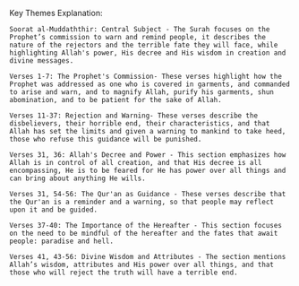 Key Themes Explanation:

    Soorat al-Muddaththir: Central Subject - The Surah focuses on the Prophet’s commission to warn and remind people, it describes the nature of the rejectors and the terrible fate they will face, while highlighting Allah's power, His decree and His wisdom in creation and divine messages.

    Verses 1-7: The Prophet's Commission- These verses highlight how the Prophet was addressed as one who is covered in garments, and commanded to arise and warn, and to magnify Allah, purify his garments, shun abomination, and to be patient for the sake of Allah.

    Verses 11-37: Rejection and Warning- These verses describe the disbelievers, their horrible end, their characteristics, and that Allah has set the limits and given a warning to mankind to take heed, those who refuse this guidance will be punished.

    Verses 31, 36: Allah's Decree and Power - This section emphasizes how Allah is in control of all creation, and that His decree is all encompassing, He is to be feared for He has power over all things and can bring about anything He wills.

    Verses 31, 54-56: The Qur'an as Guidance - These verses describe that the Qur'an is a reminder and a warning, so that people may reflect upon it and be guided.

    Verses 37-40: The Importance of the Hereafter - This section focuses on the need to be mindful of the hereafter and the fates that await people: paradise and hell.

    Verses 41, 43-56: Divine Wisdom and Attributes - The section mentions Allah’s wisdom, attributes and His power over all things, and that those who will reject the truth will have a terrible end.